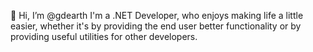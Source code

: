 👋 Hi, I’m @gdearth
I'm a .NET Developer, who enjoys making life a little easier, whether it's by providing the end user better functionality or by providing useful utilities for other developers.

<!---
gdearth/gdearth is a ✨ special ✨ repository because its `README.md` (this file) appears on your GitHub profile.
You can click the Preview link to take a look at your changes.
--->
